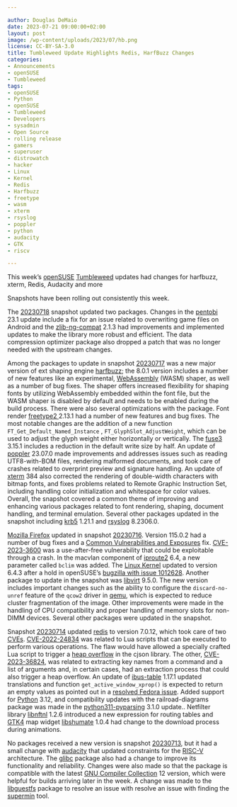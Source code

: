 ```yaml
---

author: Douglas DeMaio 
date: 2023-07-21 09:00:00+02:00
layout: post
image: /wp-content/uploads/2023/07/hb.png
license: CC-BY-SA-3.0
title: Tumbleweed Update Highlights Redis, HarfBuzz Changes
categories:
- Announcements
- openSUSE
- Tumbleweed
tags:
- openSUSE
- Python
- openSUSE
- Tumbleweed
- Developers
- sysadmin
- Open Source
- rolling release
- gamers
- superuser
- distrowatch
- hacker
- Linux
- Kernel
- Redis
- Harfbuzz
- freetype
- wasm
- xterm
- rsyslog
- poppler
- python
- audacity
- GTK
- riscv

---
```


This week’s [openSUSE](https://get.opensuse.org/) [Tumbleweed](https://get.opensuse.org/tumbleweed/) updates had changes for harfbuzz, xterm, Redis, Audacity and more

Snapshots have been rolling out consistently this week.

The [20230718](https://lists.opensuse.org/archives/list/factory@lists.opensuse.org/thread/WJ6JUZ5AHP4T7MQ2OEO5IY4Q227HEEFA/) snapshot updated two packages. Changes in the  [pentobi](https://github.com/enz/pentobi) 23.1 update include a fix for an issue related to overwriting game files on Android and the [zlib-ng-compat](https://github.com/zlib-ng/zlib-ng) 2.1.3 had improvements and implemented updates to make the library more robust and efficient. The data compression optimizer package also dropped a patch that was no longer needed with the upstream changes.

Among the packages to update in snapshot [20230717](https://lists.opensuse.org/archives/list/factory@lists.opensuse.org/thread/FK37KIDTONED64QWUPBL2RIR3WVELEQA/) was a new major version of ext shaping engine [harfbuzz](https://github.com/harfbuzz/harfbuzz); the 8.0.1 version  includes a number of new features like an experimental, [WebAssembly](https://webassembly.org/) (WASM) shaper, as well as a number of bug fixes. The shaper offers increased flexibility for shaping fonts by utilizing WebAssembly embedded within the font file, but the WASM shaper is disabled by default and needs to be enabled during the build process. There were also several optimizations with the package. Font render [freetype2 ](https://freetype.org/) 2.13.1 had a number of new features and bug fixes. The most notable changes are the addition of a new function `FT_Get_Default_Named_Instance` , `FT_GlyphSlot_AdjustWeight`, which can be used to adjust the glyph weight either horizontally or vertically. The [fuse3](https://github.com/libfuse/libfuse) 3.15.1 includes a reduction in the default write size by half. An update of [poppler](https://poppler.freedesktop.org/) 23.07.0 made improvements and addresses issues such as reading UTF8-with-BOM files, rendering malformed documents, and took care of crashes related to overprint preview and signature handling. An update of [xterm](https://invisible-island.net/xterm/) 384 also corrected the rendering of double-width characters with bitmap fonts, and fixes problems related to Remote Graphic Instruction Set, including handling color initialization and whitespace for color values. Overall, the snapshot covered a common theme of improving and enhancing various packages related to font rendering, shaping, document handling, and terminal emulation. Several other packages updated in the snapshot including [krb5](https://web.mit.edu/kerberos/) 1.21.1 and [rsyslog](https://www.rsyslog.com/) 8.2306.0.

[Mozilla Firefox](https://www.mozilla.org) updated in snapshot [20230716](https://lists.opensuse.org/archives/list/factory@lists.opensuse.org/thread/YGU7CSYRDEB62V5LRRIGXMFUX6EUFVUL/). Version 115.0.2 had a number of bug fixes and a  [Common Vulnerabilities and Exposures](https://en.wikipedia.org/wiki/Common_Vulnerabilities_and_Exposures) fix. [CVE-2023-3600](https://www.suse.com/de-de/security/cve/CVE-2023-3600.html)  was a use-after-free vulnerability that could be exploitable through a crash. In the macvlan component of [iproute2](https://git.kernel.org/pub/scm/network/iproute2/iproute2.git) 6.4, a new parameter  called `bclim` was added. The [Linux Kernel](https://www.kernel.org/) updated to version 6.4.3 after a hold in openSUSE’s [bugzilla with issue 1012628](https://bugzilla.opensuse.org/show_bug.cgi?id=1012628). Another package to update in the snapshot was [libvirt](https://libvirt.org) 9.5.0. The new version includes important changes such as the ability to configure the `discard-no-unref` feature of the `qcow2` driver in [qemu](https://www.qemu.org/), which is expected to reduce cluster fragmentation of the image. Other improvements were made in the handling of CPU compatibility and proper handling of memory slots for non-DIMM devices. Several other packages were updated in the snapshot.

Snapshot [20230714](https://lists.opensuse.org/archives/list/factory@lists.opensuse.org/thread/JG7QUZZTXFYX3V75TXGDZ3IBRH4MR4FD/) updated [redis](https://redis.io/) to version 7.0.12, which took care of two [CVEs](https://en.wikipedia.org/wiki/Common_Vulnerabilities_and_Exposures). [CVE-2022-24834](https://cve.mitre.org/cgi-bin/cvename.cgi?name=CVE-2022-24834) was related to Lua scripts that can be executed to perform various operations. The flaw would have allowed a specially crafted Lua script to trigger a [heap overflow](https://en.wikipedia.org/wiki/Heap_overflow) in the cjson library. The other, [CVE-2023-36824](https://cve.mitre.org/cgi-bin/cvename.cgi?name=CVE-2023-36824), was related to extracting key names from a command and a list of arguments and, in certain cases, had an extraction process that could also trigger a heap overflow. An update of [ibus-table](https://github.com/kaio/ibus-table) 1.17.1 updated translations and function `get_active_window_xprop()` is expected to return an empty values as pointed out in a [resolved Fedora issue](https://bugzilla.redhat.com/show_bug.cgi?id=2215466). Added support for [Python](https://www.python.org/) 3.12, and compatibility updates with the railroad-diagrams package was made in the   [python311-pyparsing](https://pypi.org/project/pyparsing/) 3.1.0 update.. Netfilter library [libnftnl](https://netfilter.org/projects/libnftnl/) 1.2.6 introduced a new expression for routing tables and [GTK4](https://www.gtk.org/) map widget [libshumate](https://wiki.gnome.org/Projects/libshumate) 1.0.4 had change to the download process during animations.

No packages received a new version is snapshot [20230713](https://lists.opensuse.org/archives/list/factory@lists.opensuse.org/thread/J7QLLSKGUM3PQLNODZAERS6B6ZJBYW47/), but it had a small change with [audacity](https://www.audacityteam.org) that updated constraints for the [RISC-V](https://riscv.org/) architecture. The [glibc](https://www.gnu.org/software/libc/) package also had a change to improve its functionality and reliability. Changes were also made so that the package is compatible with the latest [GNU Compiler Collection](https://gcc.gnu.org/) 12 version, which were helpful for builds arriving later in the week. A change was made to the [libguestfs](https://github.com/libguestfs/libguestfs) package to resolve an issue with resolve an issue with finding the [supermin](https://github.com/libguestfs/supermin) tool.

<meta name="openSUSE, Tumbleweed, Developers, sysadmin, user, Open Source, riscv, harfbuzz, gtk, redis, freetyp, wasm, rsyslog, poppler, audacity, rolling release, gamers, superuser, distrowatch, hacker, Linux, Kernel, python" content="HTML,CSS,XML,JavaScript">
